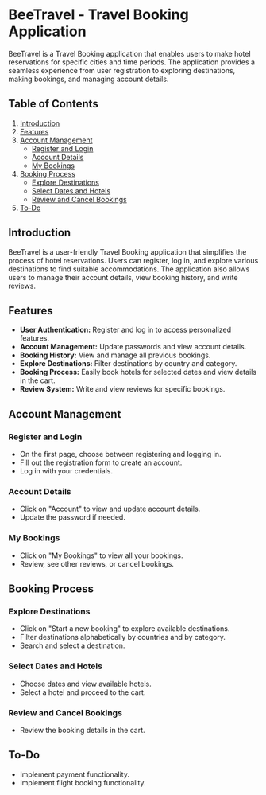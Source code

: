 # BeeTravel - Travel Booking Application

BeeTravel is a Travel Booking application that enables users to make hotel reservations for specific cities and time periods. The application provides a seamless experience from user registration to exploring destinations, making bookings, and managing account details.

## Table of Contents

1. [Introduction](#introduction)
2. [Features](#features)
3. [Account Management](#account-management)
    - [Register and Login](#register-and-login)
    - [Account Details](#account-details)
    - [My Bookings](#my-bookings)
4. [Booking Process](#booking-process)
    - [Explore Destinations](#explore-destinations)
    - [Select Dates and Hotels](#select-dates-and-hotels)
    - [Review and Cancel Bookings](#review-and-cancel-bookings)
5. [To-Do](#to-do)


## Introduction

BeeTravel is a user-friendly Travel Booking application that simplifies the process of hotel reservations. Users can register, log in, and explore various destinations to find suitable accommodations. The application also allows users to manage their account details, view booking history, and write reviews.

## Features

- **User Authentication:** Register and log in to access personalized features.
- **Account Management:** Update passwords and view account details.
- **Booking History:** View and manage all previous bookings.
- **Explore Destinations:** Filter destinations by country and category.
- **Booking Process:** Easily book hotels for selected dates and view details in the cart.
- **Review System:** Write and view reviews for specific bookings.

## Account Management 

### Register and Login

- On the first page, choose between registering and logging in.
- Fill out the registration form to create an account.
- Log in with your credentials.

### Account Details

- Click on "Account" to view and update account details.
- Update the password if needed.

### My Bookings

- Click on "My Bookings" to view all your bookings.
- Review, see other reviews, or cancel bookings.

## Booking Process

### Explore Destinations

- Click on "Start a new booking" to explore available destinations.
- Filter destinations alphabetically by countries and by category.
- Search and select a destination.

### Select Dates and Hotels

- Choose dates and view available hotels.
- Select a hotel and proceed to the cart.

### Review and Cancel Bookings

- Review the booking details in the cart.

## To-Do

- Implement payment functionality.
- Implement flight booking functionality.

